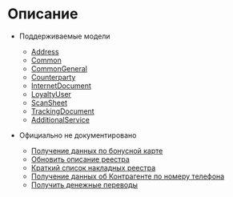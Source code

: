 # Описание


- Поддерживаемые модели
  - [Address](Address.md)
  - [Common](Common.md)
  - [CommonGeneral](CommonGeneral.md)
  - [Counterparty](Counterparty.md)
  - [InternetDocument](InternetDocument.md)
  - [LoyaltyUser](LoyaltyUser.md)
  - [ScanSheet](ScanSheet.md)
  - [TrackingDocument](TrackingDocument.md)
  - [AdditionalService](AdditionalService.md)


- Официально не документировано
  - [Получение данных по бонусной карте](LoyaltyUser.md#getLoyaltyInfoByApiKey)
  - [Обновить описание реестра](ScanSheet.md#updateScanSheet)
  - [Краткий список накладных реестра](ScanSheet.md#getScanSheetDocuments)
  - [Получение данных об Контрагенте по номеру телефона](Counterparty.md#getCatalogCounterparty)
  - [Получить денежные переводы](InternetDocument.md#getMoneyTransferDocuments)
